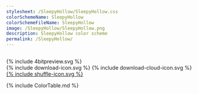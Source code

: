 ```yaml
---
stylesheet: /SleepyHollow/SleepyHollow.css
colorSchemeName: SleepyHollow
colorSchemeFileName: SleepyHollow
image: /SleepyHollow/SleepyHollow.png
description: SleepyHollow color scheme
permalink: /SleepyHollow/
---
```

<h2 style='text-align:center'>
    <a id='colorSchemeNameLink' href='#'>
        <span class='ColorSchemeFileName' />
    </a>
</h2>

<div class='centeredText'>
{% include 4bitpreview.svg %}
</div>

<div class='centeredText'>
    <a id='downloadSchemeLink' class='padded'>
{% include download-icon.svg %}
    </a>
    <a id='cdnSchemeLink' class='padded'>
{% include download-cloud-icon.svg %}
    </a>
    <a id='feelingLucky' href="javascript:feelingLucky(document.getElementById('themeSelector'))" class='padded'>
{% include shuffle-icon.svg %}
    </a>
</div>

{% include ColorTable.md %}

